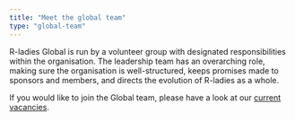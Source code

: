 ```yaml
---
title: "Meet the global team"
type: "global-team"
---
```


R-ladies Global is run by a volunteer group with designated responsibilities within the organisation.
The leadership team has an overarching role, making sure the organisation is well-structured, keeps promises made to sponsors and members, and directs the evolution of R-ladies as a whole.

If you would like to join the Global team, please have a look at our [current vacancies](https://airtable.com/appZjaV7eM0Y9FsHZ/shrDBOsyaFS28wOxZ).
